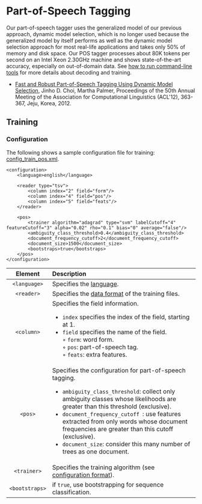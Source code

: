 # Part-of-Speech Tagging

Our part-of-speech tagger uses the generalized model of our previous approach, dynamic model selection, which is no longer used because the generalized model by itself performs as well as the dynamic model selection approach for most real-life applications and takes only 50% of memory and disk space. Our POS tagger processes about 80K tokens per second on an Intel Xeon 2.30GHz machine and shows state-of-the-art accuracy, especially on out-of-domain data. See [how to run command-line tools](../quick_start/command_line_tools.md) for more details about decoding and training.

* [Fast and Robust Part-of-Speech Tagging Using Dynamic Model Selection](http://aclweb.org/anthology-new/P/P12/P12-2071.pdf), Jinho D. Choi, Martha Palmer, Proceedings of the 50th Annual Meeting of the Association for Computational Linguistics (ACL'12), 363-367, Jeju, Korea, 2012.

## Training

### Configuration

The following shows a sample configuration file for training: [config\_train_pos.xml](https://github.com/clir/clearnlp/blob/master/src/main/resources/configure/config_train_pos.xml).

```
<configuration>
    <language>english</language>

    <reader type="tsv">
        <column index="2" field="form"/>
        <column index="4" field="pos"/>
        <column index="5" field="feats"/>
    </reader>

    <pos>
        <trainer algorithm="adagrad" type="svm" labelCutoff="4" featureCutoff="3" alpha="0.02" rho="0.1" bias="0" average="false"/>
        <ambiguity_class_threshold>0.4</ambiguity_class_threshold>
        <document_frequency_cutoff>2</document_frequency_cutoff>
        <document_size>1500</document_size>
        <bootstraps>true</bootstraps>
    </pos>
</configuration>
```

| Element | Description |
| :-----: | :---------- |
| `<language>` | Specifies the [language](https://github.com/clir/clearnlp/blob/master/src/main/java/edu/emory/clir/clearnlp/util/lang/TLanguage.java). |
| `<reader>` | Specifies the [data format](../formats/data_format.md) of the training files. |
| `<column>` | Specifies the field information.<ul><li>`index` specifies the index of the field, starting at 1.</li><li>`field` specifies the name of the field.</li>&#9702; `form`: word form.<br>&#9702; `pos`: part-of-speech tag.<br>&#9702; `feats`: extra features.</ul> |
| `<pos>` | Specifies the configuration for part-of-speech tagging.<ul><li>`ambiguity_class_threshold`: collect only ambiguity classes whose likelihoods are greater than this threshold (exclusive).</li><li>`document_frequency_cutoff `: use features extracted from only words whose document frequencies are greater than this cutoff (exclusive).</li><li>`document_size`: consider this many number of trees as one document.</li></ul> |
| `<trainer>` | Specifies the training algorithm  (see [configuration format](../formats/configuration_format.md#training)). |
| `<bootstraps>` | if `true`, use bootstrapping for sequence classification. | 
